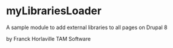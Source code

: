# myLibrariesLoader
A sample module to add external libraries to all pages on Drupal 8

by Franck Horlaville
TAM Software

